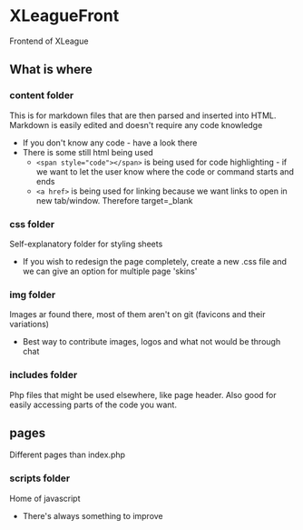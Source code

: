 # XLeagueFront

Frontend of XLeague

## What is where

### content folder

This is for markdown files that are then parsed and inserted into HTML. Markdown is easily edited and doesn't require any code knowledge

* If you don't know any code - have a look there
* There is some still html being used
    * `<span style="code"></span>` is being used for code highlighting - if we want to let the user know where the code or command starts and ends
    * `<a href>` is being used for linking because we want links to open in new tab/window. Therefore target=_blank
    
### css folder 

Self-explanatory folder for styling sheets

* If you wish to redesign the page completely, create a new .css file and we can give an option for multiple page 'skins'

### img folder

Images ar found there, most of them aren't on git (favicons and their variations)

* Best way to contribute images, logos and what not would be through chat

### includes folder

Php files that might be used elsewhere, like page header. Also good for easily accessing parts of the code you want.

## pages

Different pages than index.php

### scripts folder

Home of javascript

* There's always something to improve